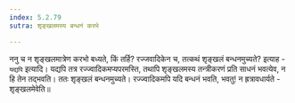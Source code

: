```yaml
---
index: 5.2.79
sutra: शृङ्खलमस्य बन्धनं करभे

---
```

   ननु च न शृङ्खलमात्रेण करभो बध्यते, किं तर्हि? रज्जवादिकेन च, तत्कथं शृङ्खलं बन्धनमुच्यते? इत्याह - `यद्यपि` इत्यादि। यद्यपि तत्र रज्ज्वादिकमप्यपरमस्ति, तथापि शृङ्खलमस्य तन्त्रीकरणं प्रति साधनं भवत्येव, न हि तेन तद्भवति। ततः शृङ्खलं बन्धनमुच्यते। रज्ज्वादिकमपि यदि बन्धनं भवति, भवतु! न ह्रत्रावधार्यते - शृङ्खलमेवेति॥